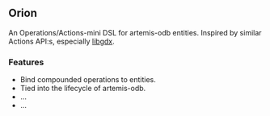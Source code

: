 ## Orion

An Operations/Actions-mini DSL for artemis-odb entities. Inspired by similar Actions
 API:s, especially [libgdx](https://github.com/libgdx/libgdx).

### Features

- Bind compounded operations to entities.
- Tied into the lifecycle of artemis-odb.
- ...
- ...
